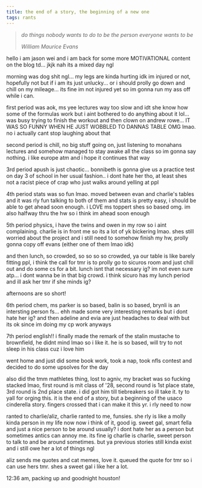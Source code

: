 ```yaml
---
title: the end of a story, the beginning of a new one
tags: rants
---
```


> *do things nobody wants to do to be the person everyone wants to be*
>
> *<cite>William Maurice Evans</cite>*


hello i am jason wei and i am back for some more MOTIVATIONAL content on the blog td... jkjk nah its a mixed day ngl

morning was dog shit ngl... my legs are kinda hurting idk im injured or not, hopefully not but if i am its just unlucky... or i should prolly go down and chill on my mileage... its fine im not injured yet so im gonna run my ass off while i can. 

first period was aok, ms yee lectures way too slow and idt she know how some of the formulas work but i aint bothered to do anything about it lol... was busy trying to finish the workout and then clown on andrew rowe... IT WAS SO FUNNY WHEN HE JUST WOBBLED TO DANNAS TABLE OMG lmao. no i actually cant stop laughing about that

second period is chill, no big stuff going on, just listening to monahans lectures and somehow managed to stay awake all the class so im gonna say nothing. i like europe atm and i hope it continues that way

3rd period apush is just chaotic... bonnibeth is gonna give us a practice test on day 3 of school in her usual fashion.. i dont hate her tho, at least shes not a racist piece of crap who just walks around yelling at ppl

4th period stats was so fun lmao. moved between evan and charlie's tables and it was rly fun talking to both of them and stats is pretty easy, i should be able to get ahead soon enough. i LOVE ms toppert shes so based omg. im also halfway thru the hw so i think im ahead soon enough

5th period physics, i have the twins and owen in my row so i aint complaining. charlie is in front me so its a lot of yk bickering lmao. shes still worried about the project and i still need to somehow finish my hw, prolly gonna copy off evans (either one of them lmao idk)

and then lunch, so crowded, so so so so crowded, ya our table is like barely fitting ppl, i think the call for tmr is to prolly go to sicuros room and just chill out and do some cs for a bit. lunch isnt that necessary ig? im not even sure atp... i dont wanna be in that big crowd. i think sicuro has my lunch period and ill ask her tmr if she minds ig? 

afternoons are so short! 

6th period chem, ms parker is so based, balin is so based, brynli is an intersting person fs... ehh made some very interesting remarks but i dont hate her ig? and then adeline and evia are just headaches to deal with but its ok since im doing my cp work anyways

7th period english!! i finally made the remark of the stalin mustache to brownfield, he didnt mind lmao so i like it. he is so based, will try to not sleep in his class cuz i love him

went home and just did some book work, took a nap, took nfls contest and decided to do some upsolves for the day

also did the tmm mathletes thing, lost to agniv, my bracket was so fucking stacked lmao, first round is mit class of '28, second round is 1st place state, 3rd round is 2nd place state. i did got him till tiebreakers so ill take it. ty to yall for orging this. it is the end of a story, but a beginning of the usaco cinderella story. fingers crossed that i can make it this yr. i rly need to now

ranted to charlie/aliz, charlie ranted to me, funsies. she rly is like a molly kinda person in my life now now i think of it, good ig. sweet gal, smart fella and just a nice person to be around usually? i dont hate her as a person but sometimes antics can annoy me. its fine ig charlie is charlie, sweet person to talk to and be around sometimes. but ya previous stories still kinda exist and i still owe her a lot of things ngl

aliz sends me quotes and cat memes, love it. queued the quote for tmr so i can use hers tmr. shes a sweet gal i like her a lot. 

12:36 am, packing up and goodnight houston!
